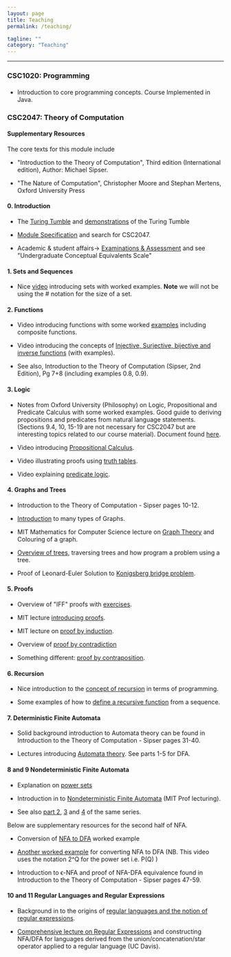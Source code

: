 ```yaml
---
layout: page
title: Teaching
permalink: /teaching/

tagline: ""
category: "Teaching"
---
```


---

<h3> CSC1020: Programming</h3>
<h4></h4>

  - Introduction to core programming concepts. Course Implemented in Java.


<h3> CSC2047: Theory of Computation </h3>

<h4> Supplementary Resources </h4>

The core texts for this module include
  
  - "Introduction to the Theory of Computation", Third edition (International edition), Author: Michael Sipser.
  
  - "The Nature of Computation", Christopher Moore and Stephan Mertens, Oxford University  Press
<h4> 0. Introduction </h4>
  
  - The [Turing Tumble] and [demonstrations] of the Turing Tumble
  
  [Turing Tumble]: https://www.turingtumble.com/
  [demonstrations]: https://www.youtube.com/watch?v=mUciv8S33BQ&feature=youtu.be&t=47
  
  
  - [Module Specification] and search for CSC2047.
  
  [Module Specification]: https://www.qub.ac.uk/sites/ModuleInformation/#content
  
  - Academic & student affairs-> [Examinations & Assessment] and see "Undergraduate Conceptual Equivalents Scale"
  
  [Examinations & Assessment]: https://www.qub.ac.uk/directorates/AcademicStudentAffairs/AcademicAffairs/ExaminationsandAssessment/MarkSchemesandClassifications/
  
<h4> 1. Sets and Sequences </h4>
  
  - Nice [video] introducing sets with worked examples. **Note** we will not be using the *#* notation for the size of a set.

[video]: https://youtu.be/yCwnifwVjIg?t=1

<h4> 2. Functions </h4>

  - Video introducing functions with some worked [examples] including composite functions.
  
  [examples]: https://www.youtube.com/watch?v=OixshZzH8t0
  
  - Video introducing the concepts of [Injective, Surjective, bijective and inverse functions] (with examples).
  
  [Injective, Surjective, bijective and inverse functions]:https://www.youtube.com/watch?v=bZred_Ksz2k&t=7s
  
  - See also, Introduction to the Theory of Computation (Sipser, 2nd Edition), Pg 7+8 (including examples 0.8, 0.9).
  
<h4> 3. Logic </h4>

  - Notes from Oxford University (Philosophy) on Logic, Propositional and Predicate Calculus with some worked examples. Good guide to deriving propositions and predicates from natural language statements. (Sections 9.4, 10, 15-19 are not necessary for CSC2047 but are interesting topics related to our course material). Document found  [here].
  
  [here]: http://philosophy.hertford.ox.ac.uk/logic/Logic_2007_b.doc 
  
  
  - Video introducing [Propositional Calculus].
  
  [Propositional Calculus]: https://www.youtube.com/watch?v=itrXYg41-V0
  
  
  - Video illustrating proofs using [truth tables].
  
  [truth tables]: https://www.youtube.com/watch?v=9fX6n0_MDic 
  
  - Video explaining [predicate logic].
  
  [predicate logic]: https://www.youtube.com/watch?v=gyoqX0W-NH4
  
<h4> 4. Graphs and Trees </h4>

  - Introduction to the Theory of Computation - Sipser pages 10-12.
  
  - [Introduction] to many types of Graphs.
  
  [Introduction]: https://www.youtube.com/watch?v=HkNdNpKUByM
 
  - MIT Mathematics for Computer Science lecture on [Graph Theory] and Colouring of a graph.
  
  [Graph Theory]: https://youtu.be/h9wxtqoa1jY?t=509

  - [Overview of trees], traversing trees and how program a problem using a tree.
  
  [Overview of trees]: https://www.youtube.com/watch?v=oSWTXtMglKE
  
  - Proof of Leonard-Euler Solution to [Konigsberg bridge problem].
  
  [Konigsberg bridge problem]: https://www.maa.org/press/periodicals/convergence/leonard-eulers-solution-to-the-konigsberg-bridge-problem
  
<h4> 5. Proofs </h4>

  - Overview of "IFF" proofs with [exercises].
  
  [exercises]: http://web.maths.unsw.edu.au/~jim/proofsch3.pdf
  
  - MIT lecture [introducing proofs].
  
  [introducing proofs]: https://youtu.be/L3LMbpZIKhQ?list=PLB7540DEDD482705B&t=448 
  
  - MIT lecture on [proof by induction].
  
  [proof by induction]: https://www.youtube.com/watch?v=z8HKWUWS-lA
  
 - Overview of [proof by contradiction]
 
 [proof by contradiction]: https://www.youtube.com/watch?v=sRDwsfNDXak
 
 - Something different: [proof by contraposition].
 
 [proof by contraposition]: https://www.youtube.com/watch?v=X-hJ7krLBn0
 
 <h4> 6. Recursion </h4>
 
  - Nice introduction to the [concept of recursion] in terms of programming.
  
  [concept of recursion]: https://youtu.be/FyHloXKnPWc
  
  - Some examples of how to [define a recursive function] from a sequence.
  
  [define a recursive function]: https://youtu.be/bguje4yGTK0
  
 
  <h4> 7. Deterministic Finite Automata </h4>
 
  - Solid background introduction to Automata theory can be found in Introduction to the Theory of Computation - Sipser pages 31-40.
  
  - Lectures introducing [Automata theory]. See parts 1-5 for DFA.
  
  [Automata theory]: https://www.youtube.com/watch?v=HyUK5RAJg1c&list=PLK_sH5jbkYciCyOTllsGyHVcHErHhtnZZ
  
  <h4> 8 and 9 Nondeterministic Finite Automata </h4>
  
  - Explanation on [power sets]
  
  [power sets]: https://www.youtube.com/watch?v=H5D6EAezsXQ 
  
  - Introduction in to [Nondeterministic Finite Automata] (MIT Prof lecturing).
  
  [Nondeterministic Finite Automata]:  https://youtu.be/ZNBNmxXKmUY?list=PLK_sH5jbkYciCyOTllsGyHVcHErHhtnZZ&t=424
  
  - See also [part 2], [3] and [4] of the same series.
  
  [part 2]: https://www.youtube.com/watch?v=lk3LHnM8SxA&list=PLK_sH5jbkYciCyOTllsGyHVcHErHhtnZZ&index=7
  [3]: https://www.youtube.com/watch?v=pYoELTvm8Hg&list=PLK_sH5jbkYciCyOTllsGyHVcHErHhtnZZ&index=8
  [4]: https://www.youtube.com/watch?v=p2Zp4NNJDeA&index=9&list=PLK_sH5jbkYciCyOTllsGyHVcHErHhtnZZ
  
  Below are supplementary resources for the second half of NFA.
  
  - Conversion of [NFA to DFA] worked example
  
  [NFA to DFA]: https://youtu.be/pYoELTvm8Hg?list=PLK_sH5jbkYciCyOTllsGyHVcHErHhtnZZ&t=270
  
  - [Another worked example] for converting NFA to DFA (NB. This video uses the notation 2^Q for the power set i.e. P(Q) )
  
  [Another worked example]: https://www.youtube.com/watch?v=--CSVsFIDng
  
  - Introduction to ϵ-NFA and proof of NFA-DFA equivalence found in Introduction to the Theory of Computation - Sipser pages 47-59.
  
  <h4> 10 and 11 Regular Languages and Regular Expressions </h4>
  
  - Background in to the origins of [regular languages and the notion of regular expressions].
  
  [regular languages and the notion of regular expressions]: https://www.maa.org/press/periodicals/convergence/regular-languages-and-finite-automata
  
  - [Comprehensive lecture on Regular Expressions] and constructing NFA/DFA for languages derived from the union/concatenation/star operator applied to a regular language (UC Davis).
  
  [Comprehensive lecture on Regular Expressions]: https://www.youtube.com/watch?v=B72XAeFO9ZE&list=PLslgisHe5tBM8UTCt1f66oMkpmjCblzkt&index=3
  
